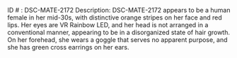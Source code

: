 ID # : DSC-MATE-2172
Description: DSC-MATE-2172 appears to be a human female in her mid-30s, with distinctive orange stripes on her face and red lips. Her eyes are VR Rainbow LED, and her head is not arranged in a conventional manner, appearing to be in a disorganized state of hair growth. On her forehead, she wears a goggle that serves no apparent purpose, and she has green cross earrings on her ears.